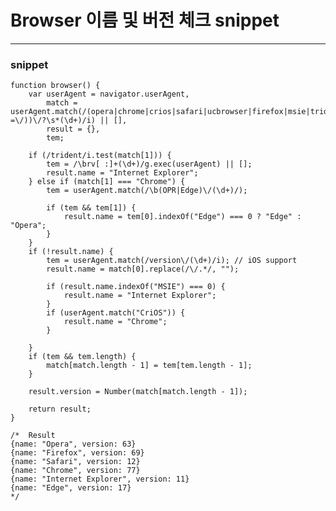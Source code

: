 # Browser 이름 및 버전 체크 snippet

***

### snippet


    function browser() {
        var userAgent = navigator.userAgent,
            match = userAgent.match(/(opera|chrome|crios|safari|ucbrowser|firefox|msie|trident(?=\/))\/?\s*(\d+)/i) || [],
            result = {},
            tem;
    
        if (/trident/i.test(match[1])) {
            tem = /\brv[ :]+(\d+)/g.exec(userAgent) || [];
            result.name = "Internet Explorer";
        } else if (match[1] === "Chrome") {
            tem = userAgent.match(/\b(OPR|Edge)\/(\d+)/);
    
            if (tem && tem[1]) {
                result.name = tem[0].indexOf("Edge") === 0 ? "Edge" : "Opera";
            }
        }
        if (!result.name) {
            tem = userAgent.match(/version\/(\d+)/i); // iOS support
            result.name = match[0].replace(/\/.*/, "");
    
            if (result.name.indexOf("MSIE") === 0) {
                result.name = "Internet Explorer";
            }
            if (userAgent.match("CriOS")) {
                result.name = "Chrome";
            }
    
        }
        if (tem && tem.length) {
            match[match.length - 1] = tem[tem.length - 1];
        }
    
        result.version = Number(match[match.length - 1]);
    
        return result;
    }
    
    /*  Result
    {name: "Opera", version: 63}
    {name: "Firefox", version: 69}
    {name: "Safari", version: 12}
    {name: "Chrome", version: 77}
    {name: "Internet Explorer", version: 11}
    {name: "Edge", version: 17}
    */